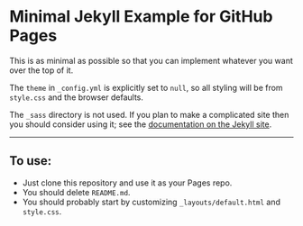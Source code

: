 # Minimal Jekyll Example for GitHub Pages
This is as minimal as possible so that you can implement whatever you want over the top of it.

The `theme` in `_config.yml` is explicitly set to `null`, so all styling will be from `style.css` and the browser defaults.

The `_sass` directory is not used.  If you plan to make a complicated site then you should consider using it; see the [documentation on the Jekyll site](https://jekyllrb.com/docs/assets/).

---

## To use:
- Just clone this repository and use it as your Pages repo.  
- You should delete `README.md`.
- You should probably start by customizing `_layouts/default.html` and `style.css`.



